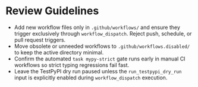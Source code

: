 # Review Guidelines

- Add new workflow files only in `.github/workflows/` and ensure they
  trigger exclusively through `workflow_dispatch`. Reject push, schedule,
  or pull request triggers.
- Move obsolete or unneeded workflows to `.github/workflows.disabled/`
  to keep the active directory minimal.
- Confirm the automated `task mypy-strict` gate runs early in manual CI
  workflows so strict typing regressions fail fast.
- Leave the TestPyPI dry run paused unless the `run_testpypi_dry_run`
  input is explicitly enabled during `workflow_dispatch` execution.

